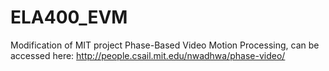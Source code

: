 # ELA400_EVM

Modification of MIT project Phase-Based Video Motion Processing, can be accessed here: http://people.csail.mit.edu/nwadhwa/phase-video/

